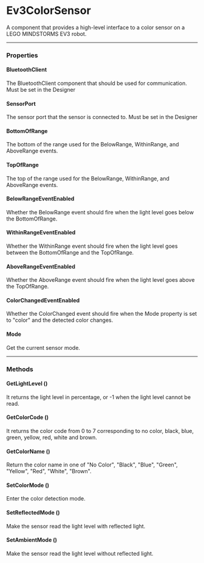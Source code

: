 # Ev3ColorSensor

A component that provides a high-level interface to a color sensor on a LEGO MINDSTORMS EV3 robot.

---

### Properties

#### BluetoothClient

The BluetoothClient component that should be used for communication. Must be set in the Designer

#### SensorPort

The sensor port that the sensor is connected to. Must be set in the Designer

#### BottomOfRange

The bottom of the range used for the BelowRange, WithinRange, and AboveRange events.

#### TopOfRange

The top of the range used for the BelowRange, WithinRange, and AboveRange events.

#### BelowRangeEventEnabled

Whether the BelowRange event should fire when the light level goes below the BottomOfRange.

#### WithinRangeEventEnabled

Whether the WithinRange event should fire when the light level goes between the BottomOfRange and the TopOfRange.

#### AboveRangeEventEnabled

Whether the AboveRange event should fire when the light level goes above the TopOfRange.

#### ColorChangedEventEnabled

Whether the ColorChanged event should fire when the Mode property is set to "color" and the detected color changes.

#### Mode

Get the current sensor mode.

---

### Methods

#### GetLightLevel ()

It returns the light level in percentage, or -1 when the light level cannot be read.

#### GetColorCode ()

It returns the color code from 0 to 7 corresponding to no color, black, blue, green, yellow, red, white and brown.

#### GetColorName ()

Return the color name in one of "No Color", "Black", "Blue", "Green", "Yellow", "Red", "White", "Brown".

#### SetColorMode ()

Enter the color detection mode.

#### SetReflectedMode ()

Make the sensor read the light level with reflected light.

#### SetAmbientMode ()

Make the sensor read the light level without reflected light.
